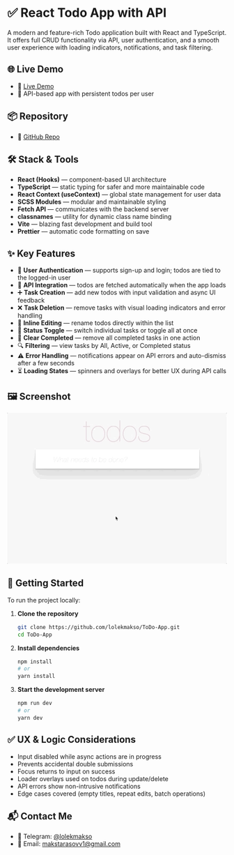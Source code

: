 # ✅ React Todo App with API

A modern and feature-rich Todo application built with React and TypeScript.
It offers full CRUD functionality via API, user authentication, and a smooth user experience with loading indicators, notifications, and task filtering.

## 🌐 Live Demo

- 🔗 [Live Demo](https://lolekmakso.github.io/ToDo-App/)
- 🧪 API-based app with persistent todos per user

## 📦 Repository

- 📁 [GitHub Repo](https://github.com/lolekmakso/ToDo-App.git)

## 🛠️ Stack & Tools

- **React (Hooks)** — component-based UI architecture
- **TypeScript** — static typing for safer and more maintainable code
- **React Context (useContext)** — global state management for user data
- **SCSS Modules** — modular and maintainable styling
- **Fetch API** — communicates with the backend server
- **classnames** — utility for dynamic class name binding
- **Vite** — blazing fast development and build tool
- **Prettier** — automatic code formatting on save

## ✨ Key Features

- 👤 **User Authentication** — supports sign-up and login; todos are tied to the logged-in user
- 📡 **API Integration** — todos are fetched automatically when the app loads
- ➕ **Task Creation** — add new todos with input validation and async UI feedback
- ❌ **Task Deletion** — remove tasks with visual loading indicators and error handling
- 📝 **Inline Editing** — rename todos directly within the list
- 🔄 **Status Toggle** — switch individual tasks or toggle all at once
- 🧽 **Clear Completed** — remove all completed tasks in one action
- 🔍 **Filtering** — view tasks by All, Active, or Completed status
- ⚠️ **Error Handling** — notifications appear on API errors and auto-dismiss after a few seconds
- ⏳ **Loading States** — spinners and overlays for better UX during API calls

## 🖼️ Screenshot

![Todo App Screenshot](./todoapp.gif)

## 🚀 Getting Started

To run the project locally:

1. **Clone the repository**

   ```bash
   git clone https://github.com/lolekmakso/ToDo-App.git
   cd ToDo-App
   ```

2. **Install dependencies**

   ```bash
   npm install
   # or
   yarn install
   ```

3. **Start the development server**

   ```bash
   npm run dev
   # or
   yarn dev
   ```

## ✅ UX & Logic Considerations

- Input disabled while async actions are in progress
- Prevents accidental double submissions
- Focus returns to input on success
- Loader overlays used on todos during update/delete
- API errors show non-intrusive notifications
- Edge cases covered (empty titles, repeat edits, batch operations)

## 📬 Contact Me

- 💬 Telegram: [@lolekmakso](https://t.me/lolekmakso)
- 📧 Email: [makstarasovv1@gmail.com](mailto:makstarasovv1@gmail.com)
